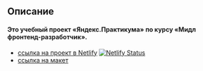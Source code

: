 ## Описание

#### Это учебный проект «Яндекс.Практикума» по курсу «Мидл фронтенд-разработчик». 

 - [ссылка на проект в Netlify](https://endearing-boba-eb1973.netlify.app/) [![Netlify Status](https://api.netlify.com/api/v1/badges/b15a2583-ed5f-45c9-ba42-a9a82d39f41d/deploy-status)](https://app.netlify.com/sites/endearing-boba-eb1973/deploys)
 - [ссылка на макет](https://www.figma.com/file/5EXKBt4MSSpbgsNjwKQVg7/messenger-ya-praktikum-course?node-id=0%3A1&t=x4gbiYken5G2nTRf-1)


